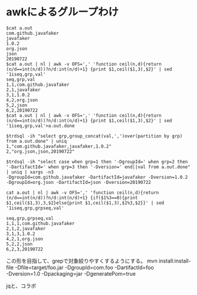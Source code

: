 # awkによるグループわけ

```
$cat a.out
com.github.javafaker
javafaker
1.0.2
org.json
json
20190722
$cat a.out | nl | awk -v OFS=',' 'function ceil(n,d){return (n/d==int(n/d))?n/d:int(n/d)+1} {print $1,ceil($1,3),$2}' | sed '1iseq,grp,val'
seq,grp,val
1,1,com.github.javafaker
2,1,javafaker
3,1,1.0.2
4,2,org.json
5,2,json
6,2,20190722
$cat a.out | nl | awk -v OFS=',' 'function ceil(n,d){return (n/d==int(n/d))?n/d:int(n/d)+1} {print $1,ceil($1,3),$2}' | sed '1iseq,grp,val'>a.out.done
```


```
$trdsql -ih "select grp,group_concat(val,',')over(partition by grp) from a.out.done" | uniq
1,"com.github.javafaker,javafaker,1.0.2"
2,"org.json,json,20190722"
```


```
$trdsql -ih "select case when grp=1 then '-DgroupId=' when grp=2 then '-DartifactId=' when grp=3 then '-Dversion=' end||val from a.out.done" | uniq | xargs -n3
-DgroupId=com.github.javafaker -DartifactId=javafaker -Dversion=1.0.2
-DgroupId=org.json -DartifactId=json -Dversion=20190722
```


```
cat a.out | nl | awk -v OFS=',' 'function ceil(n,d){return (n/d==int(n/d))?n/d:int(n/d)+1} {if($1%3==0){print $1,ceil($1,3),3,$2}else{print $1,ceil($1,3),$1%3,$2}}' | sed '1iseq,grp,grpseq,val'
```

```
seq,grp,grpseq,val
1,1,1,com.github.javafaker
2,1,2,javafaker
3,1,3,1.0.2
4,2,1,org.json
5,2,2,json
6,2,3,20190722
```
この形を目指して、grepで対象絞りやすくするようにする。
mvn install:install-file -Dfile=target/foo.jar -DgroupId=com.foo -DartifactId=foo \
-Dversion=1.0 -Dpackaging=jar -DgeneratePom=true

jqと、コラボ
